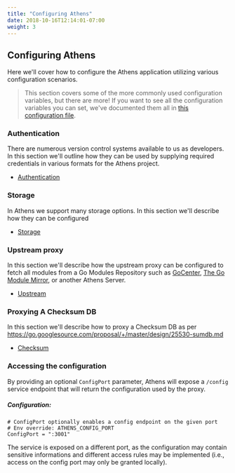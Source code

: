 ```yaml
---
title: "Configuring Athens"
date: 2018-10-16T12:14:01-07:00
weight: 3
---
```


## Configuring Athens
Here we'll cover how to configure the Athens application utilizing various configuration scenarios.

>This section covers some of the more commonly used configuration variables, but there are more! If you want to see all the configuration variables you can set, we've documented them all in [this configuration file](https://github.com/gomods/athens/blob/main/config.dev.toml).

### Authentication
There are numerous version control systems available to us as developers.  In this section we'll outline how they can be used by supplying required credentials in various formats for the Athens project.

 - [Authentication](/configuration/authentication)
 
### Storage
In Athens we support many storage options. In this section we'll describe how they can be configured

 - [Storage](/configuration/storage)

### Upstream proxy
In this section we'll describe how the upstream proxy can be configured to fetch all modules from a Go Modules Repository such as [GoCenter](https://gocenter.io), [The Go Module Mirror](https://proxy.golang.org), or another Athens Server.

  - [Upstream](/configuration/upstream)

### Proxying A Checksum DB
In this section we'll describe how to proxy a Checksum DB as per https://go.googlesource.com/proposal/+/master/design/25530-sumdb.md

- [Checksum](/configuration/sumdb)

### Accessing the configuration

By providing an optional `ConfigPort` parameter, Athens will expose a `/config` service endpoint that will return the configuration used by the proxy. 

##### Configuration:

    # ConfigPort optionally enables a config endpoint on the given port
    # Env override: ATHENS_CONFIG_PORT
    ConfigPort = ":3001"

The service is exposed on a different port, as the configuration may contain sensitive informations and different access rules may be implemented (i.e., access on the config port may only be granted locally).
